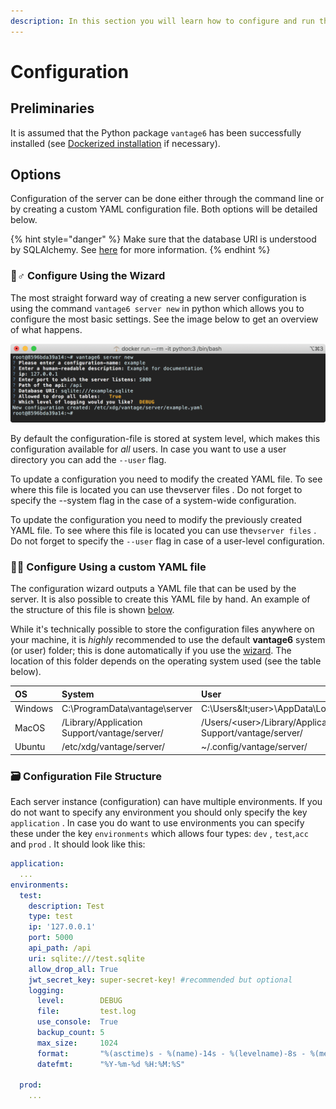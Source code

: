 ```yaml
---
description: In this section you will learn how to configure and run the server.
---
```


# Configuration

## Preliminaries

It is assumed that the Python package `vantage6` has been successfully installed \(see [Dockerized installation](../../installation/dockerized-installation.md) if necessary\). 

## Options

Configuration of the server can be done either through the command line or by creating a custom YAML configuration file. Both options will be detailed below.

{% hint style="danger" %}
Make sure that the database URI is understood by SQLAlchemy. See [here](https://docs.sqlalchemy.org/en/latest/core/engines.html#database-urls) for more information.
{% endhint %}

### 🧙♂ Configure Using the Wizard 

The most straight forward way of creating a new server configuration is using the command `vantage6 server new` in python which allows you to configure the most basic settings.  See the image below to get an overview of what happens.

![Configuring a new server using the wizard](../../.gitbook/assets/annotation-2019-06-13-112656.png)

By default the configuration-file is stored at system level, which makes this configuration available for _all_ users. In case you want to use a user directory you can add the `--user` flag. 

To update a configuration you need to modify the created YAML file. To see where this file is located you can use thevserver files . Do not forget to specify the --system flag in the case of a system-wide configuration.

To update the configuration you need to modify the previously created YAML file. To see where this file is located you can use the`vserver files` . Do not forget to specify the `--user` flag in case of a user-level configuration.

### 👩🔬 Configure Using a custom YAML file

The configuration wizard outputs a YAML file that can be used by the server. It is also possible to create this YAML file by hand. An example of the structure of this file is shown [below](server-configuration.md#configuration-file-structure). 

While it's technically possible to store the configuration files anywhere on your machine, it is _highly_ recommended to use the default **vantage6** system \(or user\) folder; this is done automatically if you use the [wizard](server-configuration.md#configure-using-the-wizard). The location of this folder depends on the operating system used \(see the table below\).

| OS | System | User |
| :--- | :--- | :--- |
| Windows | C:\ProgramData\vantage\server | C:\Users\&lt;user&gt;\AppData\Local\vantage\server\ |
| MacOS | /Library/Application Support/vantage/server/ | /Users/&lt;user&gt;/Library/Application Support/vantage/server/ |
| Ubuntu | /etc/xdg/vantage/server/ | ~/.config/vantage/server/ |

### 🗃 Configuration File Structure

Each server instance \(configuration\) can have multiple environments. If you do not want to specify any environment you should only specify the key `application` . In case you do want to use environments you can specify these under the key `environments` which allows four types: `dev` , `test`,`acc` and `prod` .  It should look like this:

```yaml
application:
  ...
environments:
  test:
    description: Test
    type: test
    ip: '127.0.0.1' 
    port: 5000  
    api_path: /api
    uri: sqlite:///test.sqlite
    allow_drop_all: True
    jwt_secret_key: super-secret-key! #recommended but optional
    logging:
      level:        DEBUG                  
      file:         test.log              
      use_console:  True                   
      backup_count: 5                      
      max_size:     1024                   
      format:       "%(asctime)s - %(name)-14s - %(levelname)-8s - %(message)s"
      datefmt:      "%Y-%m-%d %H:%M:%S"

  prod:
    ...
```

